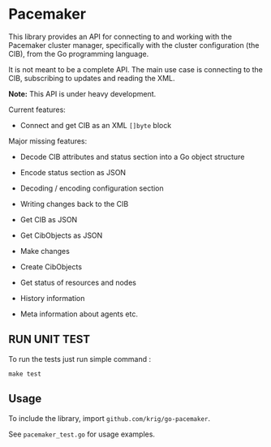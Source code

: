 # Pacemaker

This library provides an API for connecting to and working with the
Pacemaker cluster manager, specifically with the cluster configuration
(the CIB), from the Go programming language.

It is not meant to be a complete API. The main use case is connecting
to the CIB, subscribing to updates and reading the XML.

**Note:** This API is under heavy development.

Current features:

* Connect and get CIB as an XML `[]byte` block

Major missing features:

* Decode CIB attributes and status section into a Go object structure
* Encode status section as JSON
* Decoding / encoding configuration section
* Writing changes back to the CIB


* Get CIB as JSON
* Get CibObjects as JSON
* Make changes
* Create CibObjects
* Get status of resources and nodes
* History information
* Meta information about agents etc.

## RUN UNIT TEST

To run the tests just run simple command :

    make test

## Usage

To include the library, import `github.com/krig/go-pacemaker`.

See `pacemaker_test.go` for usage examples.
